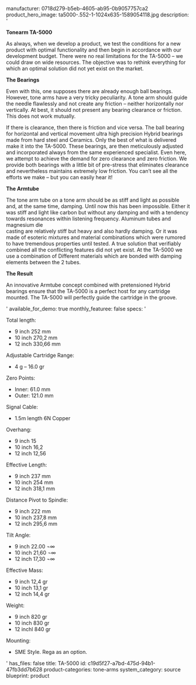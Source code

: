 manufacturer: 0718d279-b5eb-4605-ab95-0b9057757ca2
product_hero_image: ta5000-.552-1-1024x635-1589054118.jpg
description: '<p><strong>Tonearm TA-5000</strong></p><p>As always, when we develop a product, we test the conditions for a new product with optimal functionality and then begin in accordance with our development budget. There were no real limitations for the TA-5000 –&nbsp;we could draw on wide resources. The objective was to rethink everything for which an optimal solution did not yet exist on the market.</p><p><strong>The Bearings</strong></p><p>Even with this, one supposes there are already enough ball bearings. However, tone arms have a very tricky peculiarity. A tone arm should guide the needle flawlessly and not create any friction –&nbsp;neither horizontally nor vertically. At best, it should not present any bearing clearance or friction. This does not work mutually.</p><p>If there is clearance, then there is friction and vice versa. The ball bearing for horizontal and vertical movement&nbsp;ultra high precision Hybrid bearings made from hard steel and Ceramics. Only the best of what is delivered make it into the TA-5000. These bearings, are then meticulously adjusted and incorporated always from the same experienced specialist. Even here, we attempt to achieve the demand for zero clearance and zero friction. We provide both bearings with a little bit of pre-stress that eliminates clearance and nevertheless maintains extremely low friction. You can’t see all the efforts we make – but you can easily hear it!</p><p><strong>The Armtube</strong></p><p>The tone arm tube on a tone arm should be as stiff and light as possible and, at the same time, damping. Until now this has been impossible. Either it was stiff and light like carbon but without any damping and with a tendency towards resonances within listening frequency. Aluminum tubes and magnesium die<br>casting are relatively stiff but heavy and also hardly damping. Or it was made of esoteric mixtures and material combinations which were rumored to have tremendous properties until tested. A true solution&nbsp;that verifiably combined all the conflicting features did not yet exist. At the TA-5000 we use a combination of Different materials which are bonded with damping elements between the 2 tubes.</p><p><strong>The Result</strong></p><p>An innovative Armtube concept combined with pretensioned Hybrid bearings ensure that the TA-5000 is a perfect host for any cartridge mounted. The TA-5000 will perfectly guide the cartridge in the groove.</p>'
available_for_demo: true
monthly_featuree: false
specs: '<p>Total length:</p><ul><li>9 inch 252 mm</li><li>10 inch 270,2 mm</li><li>12 inch 330,66 mm</li></ul><p>Adjustable Cartridge Range:</p><ul><li>4 g – 16.0 gr</li></ul><p>Zero Points:</p><ul><li>Inner: 61.0 mm</li><li>Outer: 121.0 mm</li></ul><p>Signal Cable:</p><ul><li>1.5m length 6N Copper</li></ul><p>Overhang:</p><ul><li>9 inch 15</li><li>10 inch 16,2</li><li>12 inch 12,56</li></ul><p>Effective Length:</p><ul><li>9 inch 237 mm</li><li>10 inch 254 mm</li><li>12 inch 318,1 mm</li></ul><p>Distance Pivot to Spindle:</p><ul><li>9 inch 222 mm</li><li>10 inch 237,8 mm</li><li>12 inch 295,6 mm</li></ul><p>Tilt Angle:</p><ul><li>9 inch 22.00 ¬∞</li><li>10 inch 21,60 ¬∞</li><li>12 inch 17,30 ¬∞</li></ul><p>Effective Mass:</p><ul><li>9 inch 12,4 gr</li><li>10 inch 13,1 gr</li><li>12 inch 14,4 gr</li></ul><p>Weight:</p><ul><li>9 inch 820 gr</li><li>10 inch 830 gr</li><li>12 inchl 840 gr</li></ul><p>Mounting:</p><ul><li>SME Style. Rega as an option.</li></ul>'
has_files: false
title: TA-5000
id: c19d5f27-a7bd-475d-94b1-47fb3dd7b628
product-categories: tone-arms
system_category: source
blueprint: product

